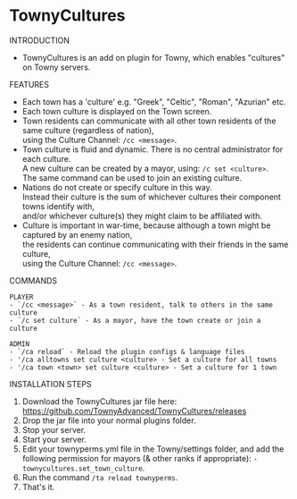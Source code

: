 # TownyCultures

INTRODUCTION
- TownyCultures is an add on plugin for Towny, which enables "cultures" on Towny servers.
 
FEATURES
- Each town has a 'culture' e.g. "Greek", "Celtic", "Roman", "Azurian" etc.
- Each town culture is displayed on the Town screen.
- Town residents can communicate with all other town residents of the same culture (regardless of nation), 
  <br>using the Culture Channel: `/cc <message>`.
- Town culture is fluid and dynamic. 
  There is no central administrator for each culture.
  <br>A new culture can be created by a mayor, using: `/c set <culture>`.
  <br>The same command can be used to join an existing culture.
- Nations do not create or specify culture in this way.
  <br>Instead their culture is the sum of whichever cultures their component towns identify with, 
  <br>and/or whichever culture(s) they might claim to be affiliated with.
- Culture is important in war-time,
  because although a town might be captured by an enemy nation,
  <br>the residents can continue communicating with their friends in the same culture,
  <br>using the Culture Channel: `/cc <message>`.

COMMANDS

    PLAYER
    - `/cc <message>` - As a town resident, talk to others in the same culture
    - `/c set culture` - As a mayor, have the town create or join a culture
    
    ADMIN
    - `/ca reload` - Reload the plugin configs & language files
    - '/ca alltowns set culture <culture> - Set a culture for all towns
    - '/ca town <town> set culture <culture> - Set a culture for 1 town
      
INSTALLATION STEPS
1. Download the TownyCultures jar file here: https://github.com/TownyAdvanced/TownyCultures/releases
2. Drop the jar file into your normal plugins folder.
3. Stop your server.
4. Start your server.
5. Edit your townyperms.yml file in the Towny/settings folder, 
   and add the following permission for mayors (& other ranks if appropriate):
   `- townycultures.set_town_culture`.
6. Run the command `/ta reload townyperms`.   
7. That's it.
